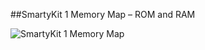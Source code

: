 ##SmartyKit 1 Memory Map – ROM and RAM

![SmartyKit 1 Memory Map](https://raw.githubusercontent.com/smartykit/apple1/master/ROM%20development/SmartyKit_1_Memory_Map.png)
